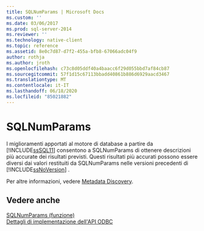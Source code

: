 ```yaml
---
title: SQLNumParams | Microsoft Docs
ms.custom: ''
ms.date: 03/06/2017
ms.prod: sql-server-2014
ms.reviewer: ''
ms.technology: native-client
ms.topic: reference
ms.assetid: 8e0c7d87-d7f2-455a-bfb8-67066adc04f9
author: rothja
ms.author: jroth
ms.openlocfilehash: c73c8d05ddf40a4baacc6f29d055bbd7af84cb87
ms.sourcegitcommit: 57f1d15c67113bbadd40861b886d6929aacd3467
ms.translationtype: MT
ms.contentlocale: it-IT
ms.lasthandoff: 06/18/2020
ms.locfileid: "85021882"
---
```

# <a name="sqlnumparams"></a>SQLNumParams
  I miglioramenti apportati al motore di database a partire da [!INCLUDE[ssSQL11](../../includes/sssql11-md.md)] consentono a SQLNumParams di ottenere descrizioni più accurate dei risultati previsti. Questi risultati più accurati possono essere diversi dai valori restituiti da SQLNumParams nelle versioni precedenti di [!INCLUDE[ssNoVersion](../../includes/ssnoversion-md.md)] .  
  
 Per altre informazioni, vedere [Metadata Discovery](../native-client/features/metadata-discovery.md).  
  
## <a name="see-also"></a>Vedere anche  
 [SQLNumParams (funzione)](https://go.microsoft.com/fwlink/?LinkId=58404)   
 [Dettagli di implementazione dell'API ODBC](odbc-api-implementation-details.md)  
  
  
